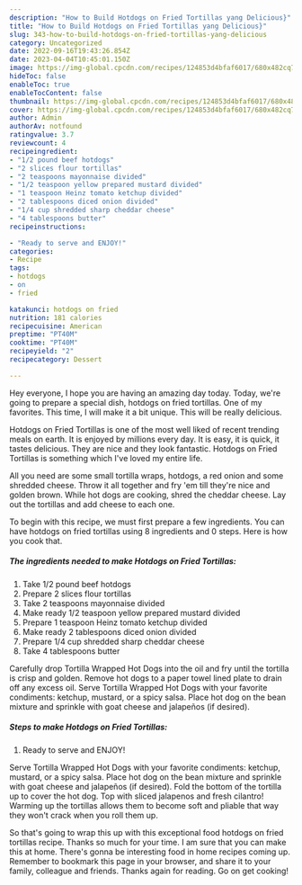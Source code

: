 ```yaml
---
description: "How to Build Hotdogs on Fried Tortillas yang Delicious}"
title: "How to Build Hotdogs on Fried Tortillas yang Delicious}"
slug: 343-how-to-build-hotdogs-on-fried-tortillas-yang-delicious
category: Uncategorized
date: 2022-09-16T19:43:26.854Z
date: 2023-04-04T10:45:01.150Z
image: https://img-global.cpcdn.com/recipes/124853d4bfaf6017/680x482cq70/hotdogs-on-fried-tortillas-recipe-main-photo.jpg
hideToc: false
enableToc: true
enableTocContent: false
thumbnail: https://img-global.cpcdn.com/recipes/124853d4bfaf6017/680x482cq70/hotdogs-on-fried-tortillas-recipe-main-photo.jpg
cover: https://img-global.cpcdn.com/recipes/124853d4bfaf6017/680x482cq70/hotdogs-on-fried-tortillas-recipe-main-photo.jpg
author: Admin
authorAv: notfound
ratingvalue: 3.7
reviewcount: 4
recipeingredient:
- "1/2 pound beef hotdogs"
- "2 slices flour tortillas"
- "2 teaspoons mayonnaise divided"
- "1/2 teaspoon yellow prepared mustard divided"
- "1 teaspoon Heinz tomato ketchup divided"
- "2 tablespoons diced onion divided"
- "1/4 cup shredded sharp cheddar cheese"
- "4 tablespoons butter"
recipeinstructions:

- "Ready to serve and ENJOY!"
categories:
- Recipe
tags:
- hotdogs
- on
- fried

katakunci: hotdogs on fried 
nutrition: 181 calories
recipecuisine: American
preptime: "PT40M"
cooktime: "PT40M"
recipeyield: "2"
recipecategory: Dessert

---
```



Hey everyone, I hope you are having an amazing day today. Today, we're going to prepare a special dish, hotdogs on fried tortillas. One of my favorites. This time, I will make it a bit unique. This will be really delicious.

Hotdogs on Fried Tortillas is one of the most well liked of recent trending meals on earth. It is enjoyed by millions every day. It is easy, it is quick, it tastes delicious. They are nice and they look fantastic. Hotdogs on Fried Tortillas is something which I've loved my entire life.

All you need are some small tortilla wraps, hotdogs, a red onion and some shredded cheese. Throw it all together and fry &#39;em till they&#39;re nice and golden brown. While hot dogs are cooking, shred the cheddar cheese. Lay out the tortillas and add cheese to each one.


To begin with this recipe, we must first prepare a few ingredients. You can have hotdogs on fried tortillas using 8 ingredients and 0 steps. Here is how you cook that.

<!--inarticleads1-->

##### The ingredients needed to make Hotdogs on Fried Tortillas:

1. Take 1/2 pound beef hotdogs
1. Prepare 2 slices flour tortillas
1. Take 2 teaspoons mayonnaise divided
1. Make ready 1/2 teaspoon yellow prepared mustard divided
1. Prepare 1 teaspoon Heinz tomato ketchup divided
1. Make ready 2 tablespoons diced onion divided
1. Prepare 1/4 cup shredded sharp cheddar cheese
1. Take 4 tablespoons butter


Carefully drop Tortilla Wrapped Hot Dogs into the oil and fry until the tortilla is crisp and golden. Remove hot dogs to a paper towel lined plate to drain off any excess oil. Serve Tortilla Wrapped Hot Dogs with your favorite condiments: ketchup, mustard, or a spicy salsa. Place hot dog on the bean mixture and sprinkle with goat cheese and jalapeños (if desired). 

<!--inarticleads2-->

##### Steps to make Hotdogs on Fried Tortillas:


1. Ready to serve and ENJOY!

Serve Tortilla Wrapped Hot Dogs with your favorite condiments: ketchup, mustard, or a spicy salsa. Place hot dog on the bean mixture and sprinkle with goat cheese and jalapeños (if desired). Fold the bottom of the tortilla up to cover the hot dog. Top with sliced jalapenos and fresh cilantro! Warming up the tortillas allows them to become soft and pliable that way they won&#39;t crack when you roll them up. 

So that's going to wrap this up with this exceptional food hotdogs on fried tortillas recipe. Thanks so much for your time. I am sure that you can make this at home. There's gonna be interesting food in home recipes coming up. Remember to bookmark this page in your browser, and share it to your family, colleague and friends. Thanks again for reading. Go on get cooking!
